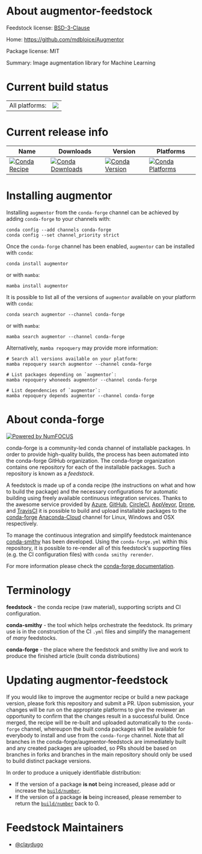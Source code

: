 About augmentor-feedstock
=========================

Feedstock license: [BSD-3-Clause](https://github.com/conda-forge/augmentor-feedstock/blob/main/LICENSE.txt)

Home: https://github.com/mdbloice/Augmentor

Package license: MIT

Summary: Image augmentation library for Machine Learning

Current build status
====================


<table><tr><td>All platforms:</td>
    <td>
      <a href="https://dev.azure.com/conda-forge/feedstock-builds/_build/latest?definitionId=20624&branchName=main">
        <img src="https://dev.azure.com/conda-forge/feedstock-builds/_apis/build/status/augmentor-feedstock?branchName=main">
      </a>
    </td>
  </tr>
</table>

Current release info
====================

| Name | Downloads | Version | Platforms |
| --- | --- | --- | --- |
| [![Conda Recipe](https://img.shields.io/badge/recipe-augmentor-green.svg)](https://anaconda.org/conda-forge/augmentor) | [![Conda Downloads](https://img.shields.io/conda/dn/conda-forge/augmentor.svg)](https://anaconda.org/conda-forge/augmentor) | [![Conda Version](https://img.shields.io/conda/vn/conda-forge/augmentor.svg)](https://anaconda.org/conda-forge/augmentor) | [![Conda Platforms](https://img.shields.io/conda/pn/conda-forge/augmentor.svg)](https://anaconda.org/conda-forge/augmentor) |

Installing augmentor
====================

Installing `augmentor` from the `conda-forge` channel can be achieved by adding `conda-forge` to your channels with:

```
conda config --add channels conda-forge
conda config --set channel_priority strict
```

Once the `conda-forge` channel has been enabled, `augmentor` can be installed with `conda`:

```
conda install augmentor
```

or with `mamba`:

```
mamba install augmentor
```

It is possible to list all of the versions of `augmentor` available on your platform with `conda`:

```
conda search augmentor --channel conda-forge
```

or with `mamba`:

```
mamba search augmentor --channel conda-forge
```

Alternatively, `mamba repoquery` may provide more information:

```
# Search all versions available on your platform:
mamba repoquery search augmentor --channel conda-forge

# List packages depending on `augmentor`:
mamba repoquery whoneeds augmentor --channel conda-forge

# List dependencies of `augmentor`:
mamba repoquery depends augmentor --channel conda-forge
```


About conda-forge
=================

[![Powered by
NumFOCUS](https://img.shields.io/badge/powered%20by-NumFOCUS-orange.svg?style=flat&colorA=E1523D&colorB=007D8A)](https://numfocus.org)

conda-forge is a community-led conda channel of installable packages.
In order to provide high-quality builds, the process has been automated into the
conda-forge GitHub organization. The conda-forge organization contains one repository
for each of the installable packages. Such a repository is known as a *feedstock*.

A feedstock is made up of a conda recipe (the instructions on what and how to build
the package) and the necessary configurations for automatic building using freely
available continuous integration services. Thanks to the awesome service provided by
[Azure](https://azure.microsoft.com/en-us/services/devops/), [GitHub](https://github.com/),
[CircleCI](https://circleci.com/), [AppVeyor](https://www.appveyor.com/),
[Drone](https://cloud.drone.io/welcome), and [TravisCI](https://travis-ci.com/)
it is possible to build and upload installable packages to the
[conda-forge](https://anaconda.org/conda-forge) [Anaconda-Cloud](https://anaconda.org/)
channel for Linux, Windows and OSX respectively.

To manage the continuous integration and simplify feedstock maintenance
[conda-smithy](https://github.com/conda-forge/conda-smithy) has been developed.
Using the ``conda-forge.yml`` within this repository, it is possible to re-render all of
this feedstock's supporting files (e.g. the CI configuration files) with ``conda smithy rerender``.

For more information please check the [conda-forge documentation](https://conda-forge.org/docs/).

Terminology
===========

**feedstock** - the conda recipe (raw material), supporting scripts and CI configuration.

**conda-smithy** - the tool which helps orchestrate the feedstock.
                   Its primary use is in the construction of the CI ``.yml`` files
                   and simplify the management of *many* feedstocks.

**conda-forge** - the place where the feedstock and smithy live and work to
                  produce the finished article (built conda distributions)


Updating augmentor-feedstock
============================

If you would like to improve the augmentor recipe or build a new
package version, please fork this repository and submit a PR. Upon submission,
your changes will be run on the appropriate platforms to give the reviewer an
opportunity to confirm that the changes result in a successful build. Once
merged, the recipe will be re-built and uploaded automatically to the
`conda-forge` channel, whereupon the built conda packages will be available for
everybody to install and use from the `conda-forge` channel.
Note that all branches in the conda-forge/augmentor-feedstock are
immediately built and any created packages are uploaded, so PRs should be based
on branches in forks and branches in the main repository should only be used to
build distinct package versions.

In order to produce a uniquely identifiable distribution:
 * If the version of a package **is not** being increased, please add or increase
   the [``build/number``](https://docs.conda.io/projects/conda-build/en/latest/resources/define-metadata.html#build-number-and-string).
 * If the version of a package **is** being increased, please remember to return
   the [``build/number``](https://docs.conda.io/projects/conda-build/en/latest/resources/define-metadata.html#build-number-and-string)
   back to 0.

Feedstock Maintainers
=====================

* [@claydugo](https://github.com/claydugo/)

